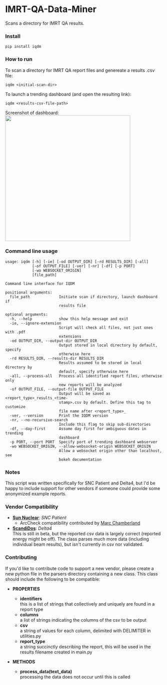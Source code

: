 # IMRT-QA-Data-Miner
Scans a directory for IMRT QA results.


### Install
~~~~
pip install iqdm
~~~~

### How to run
To scan a directory for IMRT QA report files and genereate a results .csv file:
~~~~
iqdm <initial-scan-dir>
~~~~
To launch a trending dashboard (and open the resulting link):
~~~~
iqdm <results-csv-file-path>
~~~~

Screenshot of dashboard:  
<img src="https://user-images.githubusercontent.com/4778878/71692503-ae78e600-2d6f-11ea-9bd6-851d9980972e.png" width='400'>


### Command line usage
~~~~
usage: iqdm [-h] [-ie] [-od OUTPUT_DIR] [-rd RESULTS_DIR] [-all]
            [-of OUTPUT_FILE] [-ver] [-nr] [-df] [-p PORT]
            [-wo WEBSOCKET_ORIGIN]
            [file_path]

Command line interface for IQDM

positional arguments:
  file_path             Initiate scan if directory, launch dashboard if
                        results file

optional arguments:
  -h, --help            show this help message and exit
  -ie, --ignore-extension
                        Script will check all files, not just ones with .pdf
                        extensions
  -od OUTPUT_DIR, --output-dir OUTPUT_DIR
                        Output stored in local directory by default, specify
                        otherwise here
  -rd RESULTS_DIR, --results-dir RESULTS_DIR
                        Results assumed to be stored in local directory by
                        default, specify otherwise here
  -all, --process-all   Process all identified report files, otherwise only
                        new reports will be analyzed
  -of OUTPUT_FILE, --output-file OUTPUT_FILE
                        Output will be saved as <report_type>_results_<time-
                        stamp>.csv by default. Define this tag to customize
                        file name after <report_type>_
  -ver, --version       Print the IQDM version
  -nr, --no-recursive-search
                        Include this flag to skip sub-directories
  -df, --day-first      Assume day first for ambiguous dates in trending
                        dashboard
  -p PORT, --port PORT  Specify port of trending dashboard webserver
  -wo WEBSOCKET_ORIGIN, --allow-websocket-origin WEBSOCKET_ORIGIN
                        Allow a websocket origin other than localhost, see
                        bokeh documentation
~~~~

### Notes
This script was written specifically for SNC Patient and Delta4, but I'd be happy to include support for other vendors 
if someone could provide some anonymized example reports.

### Vendor Compatibility
* **[Sun Nuclear](http://sunnuclear.com)**: *SNC Patient*  
    * ArcCheck compatibility contributed by [Marc Chamberland](https://github.com/mchamberland)
* **[ScandiDos](http://scandidos.com)**: *Delta4*  
This is still in beta, but the reported csv data is largely correct (reported energy might be off). The class parses much 
more data (including individual beam results), but isn't currently in csv nor validated.


### Contributing
If you'd like to contribute code to support a new vendor, please create a new python file in the parsers directory 
containing a new class. This class should include the following to be compatible:

* **PROPERTIES**
    * **identifiers**  
    this is a list of strings that collectively and uniquely are found in a report type
    * **columns**  
    a list of strings indicating the columns of the csv to be output
    * **csv**  
    a string of values for each column, delimited with DELIMITER in utilities.py
    * **report_type**  
    a string succinctly describing the report, this will be used in the results filename created in main.py

* **METHODS**
    * **process_data(text_data)**  
    processing the data does not occur until this is called
